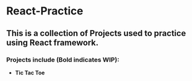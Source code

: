 # React-Practice
## This is a collection of Projects used to practice using React framework.

### Projects include (Bold indicates WIP):
- **Tic Tac Toe**
